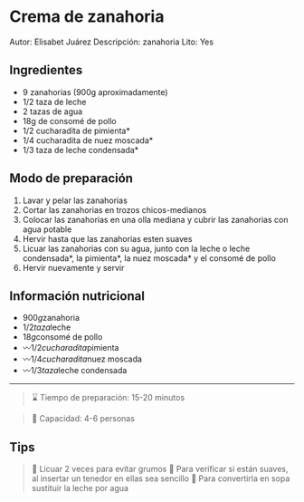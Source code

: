 # Crema de zanahoria

Autor: Elisabet Juárez
Descripción: zanahoria
Lito: Yes

## Ingredientes

- 9 zanahorias (900g aproximadamente)
- 1/2 taza de leche
- 2 tazas de agua
- 18g de consomé de pollo
- 1/2 cucharadita de pimienta*
- 1/4 cucharadita de nuez moscada*
- 1/3 taza de leche condensada*

## Modo de preparación

1. Lavar y pelar las zanahorias
2. Cortar las zanahorias en trozos chicos-medianos
3. Colocar las zanahorias en una olla mediana y cubrir las zanahorias con agua potable
4. Hervir hasta que las zanahorias esten suaves
5. Licuar las zanahorias con su agua, junto con la leche o leche condensada*, la pimienta*, la nuez moscada* y el consomé de pollo
6. Hervir nuevamente y servir

## Información nutricional

- 900*g*zanahoria
- 1/2*taza*leche
- 18*g*consomé de pollo
- 〰1/2*cucharadita*pimienta
- 〰1/4*cucharadita*nuez moscada
- 〰1/3*taza*leche condensada

---

> ⌛  Tiempo de preparación: 15-20 minutos

> **🥞**  Capacidad: 4-6 personas

## Tips

> 🔆 Licuar 2 veces para evitar grumos
🔆 Para verificar si están suaves, al insertar un tenedor en ellas sea sencillo
🔆 Para convertirla en sopa sustituir la leche por agua